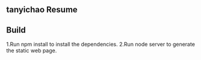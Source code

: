 ## tanyichao Resume
## Build
1.Run npm install to install the dependencies.
2.Run node server to generate the static web page.
